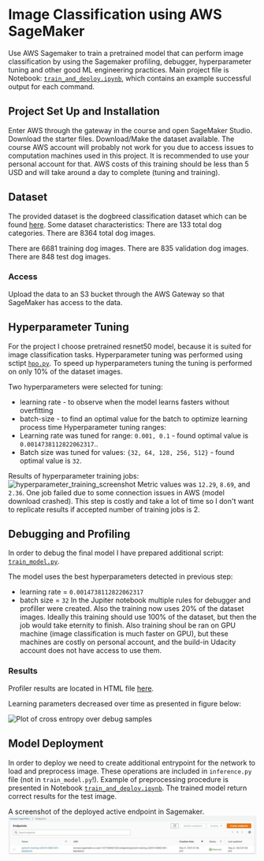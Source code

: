 
# Image Classification using AWS SageMaker
Use AWS Sagemaker to train a pretrained model that can perform image classification by using the Sagemaker profiling, debugger, hyperparameter tuning and other good ML engineering practices.
Main project file is Notebook: [`train_and_deploy.ipynb`](train_and_deploy.ipynb), which contains an example successful output for each command.

## Project Set Up and Installation
Enter AWS through the gateway in the course and open SageMaker Studio. 
Download the starter files.
Download/Make the dataset available. 
The course AWS account will probably not work for you due to access issues to computation machines used in this project. It is recommended to use your personal account for that. AWS costs of this training should be less than 5 USD and will take around a day to complete (tuning and training).

## Dataset
The provided dataset is the dogbreed classification dataset which can be found [here](https://s3-us-west-1.amazonaws.com/udacity-aind/dog-project/dogImages.zip).
Some dataset characteristics:
There are 133 total dog categories.
There are 8364 total dog images.

There are 6681 training dog images.
There are 835 validation dog images.
There are 848 test dog images.


### Access
Upload the data to an S3 bucket through the AWS Gateway so that SageMaker has access to the data.

## Hyperparameter Tuning
For the project I choose pretrained resnet50 model, because it is suited for image classification tasks.
Hyperparameter tuning was performed using sctipt [`hpo.py`](hpo.py). 
To speed up hyperparameters tuning the tuning is performed on only 10% of the dataset images.

Two hyperparameters were selected for tuning:
- learning rate - to observe when the model learns fasters without overfitting
- batch-size - to find an optimal value for the batch to optimize learning process time
Hyperparameter tuning ranges:
- Learning rate was tuned for range: `0.001, 0.1` - found optimal value is `0.0014738112822062317`..
- Batch size was tuned for values: ``{32, 64, 128, 256, 512}`` - found optimal value is `32`.

Results of hyperparameter training jobs:
![hyperparameter_training_screenshot](hyperparameter_training_screenshot.png "Screenshot of hyperparameter training jobs")
Metric values was `12.29`, `8.69`, and `2.36`. One job failed due to some connection issues in AWS (model download crashed). 
This step is costly and take a lot of time so I don't want to replicate results if accepted number of training jobs is 2.

## Debugging and Profiling
In order to debug the final model I have prepared additional script: [`train_model.py`](train_model.py).

The model uses the best hyperparameters detected in previous step:
- learning rate = `0.0014738112822062317`
- batch size = `32`
In the Jupiter notebook multiple rules for debugger and profiller were created. Also the training now uses 20% of the dataset images. Ideally this training should use 100% of the dataset, but then the job would take eternity to finish. Also training shoul be ran on GPU machine (image classification is much faster on GPU), but these machines are costly on personal account, and the build-in Udacity account does not have access to use them.

### Results
Profiler results are located in HTML file [here](ProfilerReport/profiler-output/profiler-report.html).

Learning parameters decreased over time as presented in figure below:

![Plot of cross entropy over debug samples](training_debug_values.png "Plot of cross entropy over debug samples")

## Model Deployment
In order to deploy we need to create additional entrypoint for the network to load and preprocess image. 
These operations are included in `inference.py` file (not in `train_model.py`!).
Example of preprocessing procedure is presented in Notebook [`train_and_deploy.ipynb`](train_and_deploy.ipynb). 
The trained model return correct results for the test image.

A screenshot of the deployed active endpoint in Sagemaker.
![A screenshot of the deployed endpoint](deployed_endpoint.png "A screenshot of the deployed endpoint")

